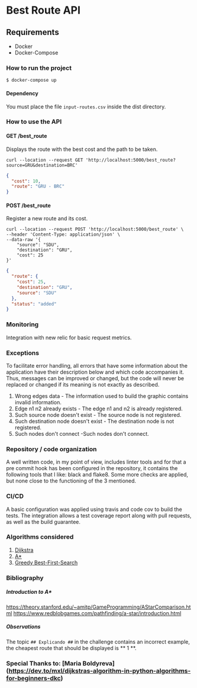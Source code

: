 # Best Route API

## Requirements
 - Docker
 - Docker-Compose
 
### How to run the project
`$ docker-compose up`

#### Dependency
You must place the file `input-routes.csv` inside the dist directory.

### How to use the API

#### GET /best_route
Displays the route with the best cost and the path to be taken.

```shell script
curl --location --request GET 'http://localhost:5000/best_route?source=GRU&destination=BRC'
```

```json
{
  "cost": 10,
  "route": "GRU - BRC"
}
```

#### POST /best_route
Register a new route and its cost.

```shell script
curl --location --request POST 'http://localhost:5000/best_route' \
--header 'Content-Type: application/json' \
--data-raw '{
	"source": "SDU",
	"destination": "GRU",
	"cost": 25
}'
```

```json
{
  "route": {
    "cost": 25,
    "destination": "GRU",
    "source": "SDU"
  },
  "status": "added"
}
```

### Monitoring
Integration with new relic for basic request metrics.


### Exceptions
To facilitate error handling, all errors that have some information about the application have their description below 
and which code accompanies it. Thus, messages can be improved or changed, but the code will never be replaced or 
changed if its meaning is not exactly as described.

1. Wrong edges data - The information used to build the graphic contains invalid information.
2. Edge n1 n2 already exists - The edge n1 and n2 is already registered.
3. Such source node doesn't exist - The source node is not registered.
4. Such destination node doesn't exist - The destination node is not registered.
5. Such nodes don't connect -Such nodes don't connect.


### Repository / code organization
A well written code, in my point of view, includes linter tools and for that a pre commit hook has been configured in 
the repository, it contains the following tools that I like: black and flake8. Some more checks are applied, 
but none close to the functioning of the 3 mentioned.


### CI/CD
A basic configuration was applied using travis and code cov to build the tests.
The integration allows a test coverage report along with pull requests, as well as the build guarantee.


### Algorithms considered

1. [Dijkstra](https://en.wikipedia.org/wiki/Dijkstra%27s_algorithm)
2. [A*](https://en.wikipedia.org/wiki/A*_search_algorithm)
3. [Greedy Best-First-Search](https://www.mygreatlearning.com/blog/best-first-search-bfs/)


### Bibliography

##### Introduction to A*
https://theory.stanford.edu/~amitp/GameProgramming/AStarComparison.html
https://www.redblobgames.com/pathfinding/a-star/introduction.html

##### Observations

The topic `## Explicando ##` in the challenge contains an incorrect example, the cheapest route that should be displayed is ** 1 **.

### Special Thanks to: [Maria Boldyreva] (https://dev.to/mxl/dijkstras-algorithm-in-python-algorithms-for-beginners-dkc)
